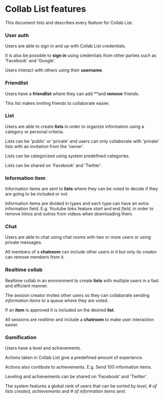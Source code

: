 # Collab List features

This document lists and describes every feature for Collab List.

### User auth

Users are able to sign in and up with Collab List credentials.

It is also be possible to **sign in** using credentials from other parties such
as 'Facebook' and 'Google'.

Users interact with others using their **username**.

### Friendlist

Users have a **friendlist** where they can add **and **remove** friends.

This list makes inviting friends to collaborate easier.

### List

Users are able to create **lists** in order to organize information using a
category or personal criteria.

Lists can be 'public' or 'private' and users can only collaborate with
'private' lists with an invitation from the 'owner'.

Lists can be categorized using system predefined categories.

Lists can be shared on 'Facebook' and 'Twitter'.

### Information item

Information items are sent to **lists** where they can be voted to decide
if they are going to be included or not.

Information items are divided in types and each type can have an extra
information field. E.g. Youtube links feature *start* and end *field*, in order
to remove intros and outros from videos when downloading them.

### Chat

Users are able to chat using chat rooms with two or more users or using private
messages.

All members of a **chatroom** can include other users in it but only its
creator can remove members from it.

### Realtime collab

Realtime collab in an environment to create **lists** with multiple users in a fast
and efficient manner.

The session creator invites other users so they can collaborate sending
*information items* to a queue where they are voted.

If an **item** is approved it is included on the desired **list**.

All sessions are *realtime* and include a **chatroom** to make user interaction
easier.

### Gamification

Users have a level and achievements.

Actions taken in Collab List give a predefined amount of experience.

Actions also contibute to achievements. E.g. Send 100 information items.

Leveling and achievements can be shared on 'Facebook' and 'Twitter'.

The system features a global rank of users that can be sorted by *level*,
*# of lists created*, *achievements* and *# of information items sent*.

